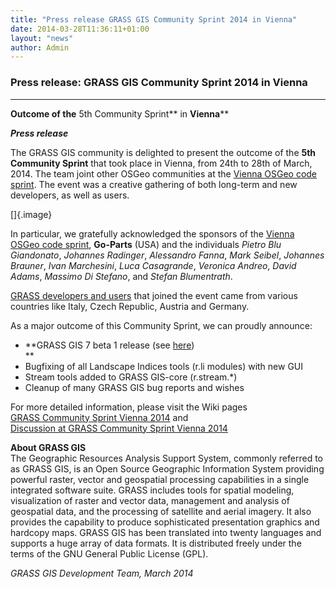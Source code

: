 ```yaml
---
title: "Press release GRASS GIS Community Sprint 2014 in Vienna"
date: 2014-03-28T11:36:11+01:00
layout: "news"
author: Admin
---
```


### Press release: GRASS GIS Community Sprint 2014 in Vienna

------------------------------------------------------------------------

**Outcome of the** 5th Community Sprint** in **Vienna****

***Press release***

The GRASS GIS community is delighted to present the outcome of the **5th
Community Sprint** that took place in Vienna, from 24th to 28th of
March, 2014. The team joint other OSGeo communities at the [Vienna OSGeo
code sprint](http://vienna2014.sprint.osgeo.org/). The event was a
creative gathering of both long-term and new developers, as well as
users.

[]{.image}

In particular, we gratefully acknowledged the sponsors of the [Vienna
OSGeo code sprint](http://vienna2014.sprint.osgeo.org/), **Go-Parts**
(USA) and the individuals *Pietro Blu Giandonato*, *Johannes Radinger*,
*Alessandro Fanna*, *Mark Seibel*, *Johannes Brauner*, *Ivan
Marchesini*, *Luca Casagrande*, *Veronica Andreo*, *David Adams*,
*Massimo Di Stefano*, and *Stefan Blumentrath*.

[GRASS developers and
users](http://wiki.osgeo.org/wiki/Vienna_Code_Sprint_2014#Participants)
that joined the event came from various countries like Italy, Czech
Republic, Austria and Germany.

As a major outcome of this Community Sprint, we can proudly announce:

-   **GRASS GIS 7 beta 1 release (see
    [here](http://trac.osgeo.org/grass/wiki/Release/7.0.0beta-News))\
    **
-   Bugfixing of all Landscape Indices tools (r.li modules) with new GUI
-   Stream tools added to GRASS GIS-core (r.stream.\*)
-   Cleanup of many GRASS GIS bug reports and wishes

For more detailed information, please visit the Wiki pages\
[GRASS Community Sprint Vienna
2014](https://grasswiki.osgeo.org/wiki/GRASS_Community_Sprint_Vienna_2014)
and\
[Discussion at GRASS Community Sprint Vienna
2014](https://grasswiki.osgeo.org/wiki/Talk:GRASS_Community_Sprint_Vienna_2014)

**About GRASS GIS**\
The Geographic Resources Analysis Support System, commonly referred to
as GRASS GIS, is an Open Source Geographic Information System providing
powerful raster, vector and geospatial processing capabilities in a
single integrated software suite. GRASS includes tools for spatial
modeling, visualization of raster and vector data, management and
analysis of geospatial data, and the processing of satellite and aerial
imagery. It also provides the capability to produce sophisticated
presentation graphics and hardcopy maps. GRASS GIS has been translated
into twenty languages and supports a huge array of data formats. It is
distributed freely under the terms of the GNU General Public License
(GPL).

*GRASS GIS Development Team, March 2014*

